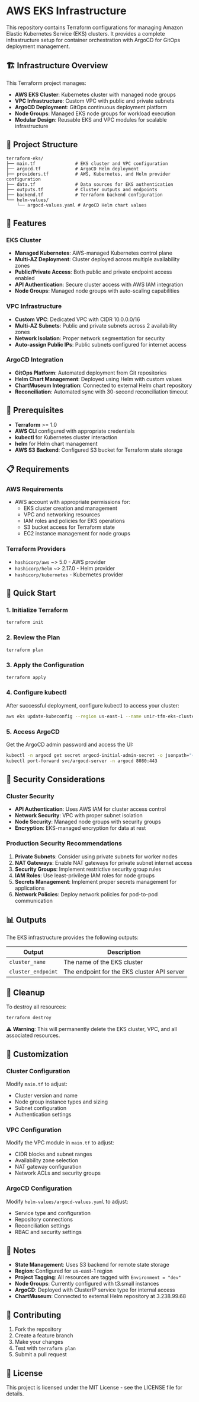 # AWS EKS Infrastructure

This repository contains Terraform configurations for managing Amazon Elastic Kubernetes Service (EKS) clusters. It provides a complete infrastructure setup for container orchestration with ArgoCD for GitOps deployment management.

## 🏗️ Infrastructure Overview

This Terraform project manages:

- **AWS EKS Cluster**: Kubernetes cluster with managed node groups
- **VPC Infrastructure**: Custom VPC with public and private subnets
- **ArgoCD Deployment**: GitOps continuous deployment platform
- **Node Groups**: Managed EKS node groups for workload execution
- **Modular Design**: Reusable EKS and VPC modules for scalable infrastructure

## 📁 Project Structure

```
terraform-eks/
├── main.tf               # EKS cluster and VPC configuration
├── argocd.tf             # ArgoCD Helm deployment
├── providers.tf          # AWS, Kubernetes, and Helm provider configuration
├── data.tf               # Data sources for EKS authentication
├── outputs.tf            # Cluster outputs and endpoints
├── backend.tf            # Terraform backend configuration
└── helm-values/
    └── argocd-values.yaml # ArgoCD Helm chart values
```

## 🚀 Features

### EKS Cluster
- **Managed Kubernetes**: AWS-managed Kubernetes control plane
- **Multi-AZ Deployment**: Cluster deployed across multiple availability zones
- **Public/Private Access**: Both public and private endpoint access enabled
- **API Authentication**: Secure cluster access with AWS IAM integration
- **Node Groups**: Managed node groups with auto-scaling capabilities

### VPC Infrastructure
- **Custom VPC**: Dedicated VPC with CIDR 10.0.0.0/16
- **Multi-AZ Subnets**: Public and private subnets across 2 availability zones
- **Network Isolation**: Proper network segmentation for security
- **Auto-assign Public IPs**: Public subnets configured for internet access

### ArgoCD Integration
- **GitOps Platform**: Automated deployment from Git repositories
- **Helm Chart Management**: Deployed using Helm with custom values
- **ChartMuseum Integration**: Connected to external Helm chart repository
- **Reconciliation**: Automated sync with 30-second reconciliation timeout

## 🔧 Prerequisites

- **Terraform** >= 1.0
- **AWS CLI** configured with appropriate credentials
- **kubectl** for Kubernetes cluster interaction
- **helm** for Helm chart management
- **AWS S3 Backend**: Configured S3 bucket for Terraform state storage

## 📋 Requirements

### AWS Requirements
- AWS account with appropriate permissions for:
  - EKS cluster creation and management
  - VPC and networking resources
  - IAM roles and policies for EKS operations
  - S3 bucket access for Terraform state
  - EC2 instance management for node groups

### Terraform Providers
- `hashicorp/aws` ~> 5.0 - AWS provider
- `hashicorp/helm` ~> 2.17.0 - Helm provider
- `hashicorp/kubernetes` - Kubernetes provider

## 🚀 Quick Start

### 1. Initialize Terraform
```bash
terraform init
```

### 2. Review the Plan
```bash
terraform plan
```

### 3. Apply the Configuration
```bash
terraform apply
```

### 4. Configure kubectl
After successful deployment, configure kubectl to access your cluster:
```bash
aws eks update-kubeconfig --region us-east-1 --name unir-tfm-eks-cluster
```

### 5. Access ArgoCD
Get the ArgoCD admin password and access the UI:
```bash
kubectl -n argocd get secret argocd-initial-admin-secret -o jsonpath="{.data.password}" | base64 -d
kubectl port-forward svc/argocd-server -n argocd 8080:443
```

## 🔐 Security Considerations

### Cluster Security
- **API Authentication**: Uses AWS IAM for cluster access control
- **Network Security**: VPC with proper subnet isolation
- **Node Security**: Managed node groups with security groups
- **Encryption**: EKS-managed encryption for data at rest

### Production Security Recommendations

1. **Private Subnets**: Consider using private subnets for worker nodes
2. **NAT Gateways**: Enable NAT gateways for private subnet internet access
3. **Security Groups**: Implement restrictive security group rules
4. **IAM Roles**: Use least-privilege IAM roles for node groups
5. **Secrets Management**: Implement proper secrets management for applications
6. **Network Policies**: Deploy network policies for pod-to-pod communication

## 📊 Outputs

The EKS infrastructure provides the following outputs:

| Output | Description |
|--------|-------------|
| `cluster_name` | The name of the EKS cluster |
| `cluster_endpoint` | The endpoint for the EKS cluster API server |

## 🧹 Cleanup

To destroy all resources:
```bash
terraform destroy
```

⚠️ **Warning**: This will permanently delete the EKS cluster, VPC, and all associated resources.

## 🔧 Customization

### Cluster Configuration
Modify `main.tf` to adjust:
- Cluster version and name
- Node group instance types and sizing
- Subnet configuration
- Authentication settings

### VPC Configuration
Modify the VPC module in `main.tf` to adjust:
- CIDR blocks and subnet ranges
- Availability zone selection
- NAT gateway configuration
- Network ACLs and security groups

### ArgoCD Configuration
Modify `helm-values/argocd-values.yaml` to adjust:
- Service type and configuration
- Repository connections
- Reconciliation settings
- RBAC and security settings

## 📝 Notes

- **State Management**: Uses S3 backend for remote state storage
- **Region**: Configured for us-east-1 region
- **Project Tagging**: All resources are tagged with `Environment = "dev"`
- **Node Groups**: Currently configured with t3.small instances
- **ArgoCD**: Deployed with ClusterIP service type for internal access
- **ChartMuseum**: Connected to external Helm repository at 3.238.99.68

## 🤝 Contributing

1. Fork the repository
2. Create a feature branch
3. Make your changes
4. Test with `terraform plan`
5. Submit a pull request

## 📄 License

This project is licensed under the MIT License - see the LICENSE file for details.
